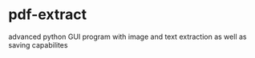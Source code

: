 # pdf-extract
advanced python GUI program with image and text extraction as well as saving capabilites
